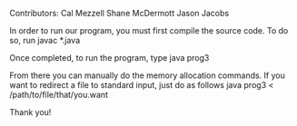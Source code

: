 Contributors:
Cal Mezzell
Shane McDermott
Jason Jacobs

In order to run our program, you must first compile the source code. To do so, run
    javac *.java

Once completed, to run the program, type
    java prog3

From there you can manually do the memory allocation commands.
If you want to redirect a file to standard input, just do as follows
    java prog3 < /path/to/file/that/you.want

Thank you!

